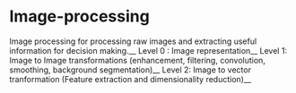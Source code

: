 # Image-processing
Image processing for processing raw images and extracting useful information for decision making.__
Level 0 : Image representation__
Level 1: Image to Image transformations (enhancement, filtering, convolution, smoothing, background segmentation)__
Level 2: Image to vector tranformation (Feature extraction and dimensionality reduction)__
